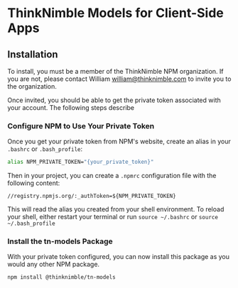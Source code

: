 # ThinkNimble Models for Client-Side Apps

## Installation

To install, you must be a member of the ThinkNimble NPM organization. If you are not, please contact William <william@thinknimble.com> to invite you to the organization.

Once invited, you should be able to get the private token associated with your account. The following steps describe

### Configure NPM to Use Your Private Token

Once you get your private token from NPM's website, create an alias in your `.bashrc` or `.bash_profile`:

```bash
alias NPM_PRIVATE_TOKEN="{your_private_token}"
```

Then in your project, you can create a `.npmrc` configuration file with the following content:

```
//registry.npmjs.org/:_authToken=${NPM_PRIVATE_TOKEN}
```

This will read the alias you created from your shell environment. To reload your shell, either restart your terminal or run `source ~/.bashrc` or `source ~/.bash_profile`

### Install the tn-models Package

With your private token configured, you can now install this package as you would any other NPM package.

```bash
npm install @thinknimble/tn-models
```
